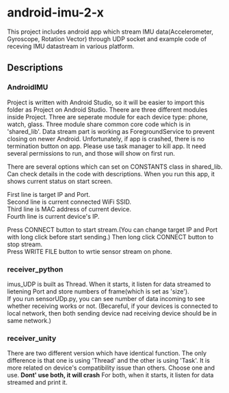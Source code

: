 # android-imu-2-x
This project includes android app which stream IMU data(Accelerometer, Gyroscope, Rotation Vector) through UDP socket and example code of receving IMU datastream in various platform.

## Descriptions
### AndroidIMU
Project is written with Android Studio, so it will be easier to import this folder as Project on Android Studio. Theere are three different modules inside Project. Three are seperate module for each device type: phone, watch, glass. Three module share common core code which is in 'shared_lib'. Data stream part is working as ForegroundService to prevent closing on newer Android. Unfortunately, if app is crashed, there is no termination button on app. Please use task manager to kill app. It need several permissions to run, and those will show on first run.

There are several options which can set on CONSTANTS class in shared_lib. Can check details in the code with descriptions. 
When you run this app, it shows current status on start screen. 

First line is target IP and Port.  
Second line is current connected WiFi SSID.  
Third line is MAC address of current device.  
Fourth line is current device's IP.  

Press CONNECT button to start stream.(You can change target IP and Port with long click before start sending.) Then long click CONNECT button to stop stream.  
Press WRITE FILE button to wrtie sensor stream on phone.

### receiver_python
imus_UDP is built as Thread. When it starts, it listen for data streamed to lietening Port and store numbers of frame(which is set as 'size').  
If you run sensorUDp.py, you can see number of data incoming to see whether receiving works or not. (Becareful, if your devices is connected to local network, then both sending device nad receiving device should be in same network.)

### receiver_unity
There are two different version which have identical function. The only difference is that one is using 'Thread' and the other is using 'Task'. It is more related on device's compatibility issue than others. Choose one and use. **Dont' use both, it will crash** For both, when it starts, it listen for data streamed and print it. 
